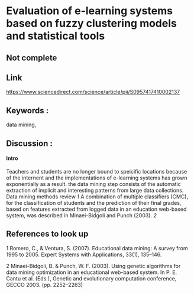 # Evaluation of e-learning systems based on fuzzy clustering models and statistical tools

## Not complete

## Link

https://www.sciencedirect.com/science/article/pii/S0957417410002137

## Keywords :

data mining,

## Discussion :

#### Intro

Teachers and students are no longer bound to speicific locations because of the internent and the implementations of e-learning systems has grown exponentially as a result. the data mining step consists of the automatic extraction of implicit and interesting patterns from large data collections.
Data mining methods review _1_
A combination of multiple classifiers (CMC), for the classification of students and the prediction of their final grades, based on features extracted from logged data in an education web-based system, was described in Minaei-Bidgoli and Punch (2003). _2_

## References to look up

1
Romero, C., & Ventura, S. (2007). Educational data mining: A survey from 1995 to 2005. Expert Systems with Applications, 33(1), 135–146.

2
Minaei-Bidgoli, B. & Punch, W. F. (2003). Using genetic algorithms for data mining optimization in an educational web-based system. In P. E. Cantu et al. (Eds.), Genetic and evolutionary computation conference, GECCO 2003. (pp. 2252–2263)
